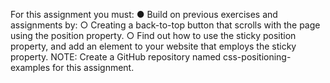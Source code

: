 For this assignment you must:
● Build on previous exercises and assignments by:
○ Creating a back-to-top button that scrolls with the page using the position property.
○ Find out how to use the sticky position property, and add an element to your website
that employs the sticky property.
NOTE:
Create a GitHub repository named css-positioning-examples for this assignment.